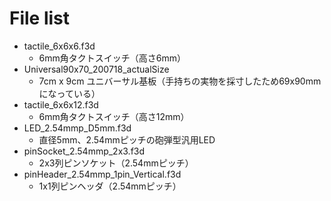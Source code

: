 # File list
 - tactile_6x6x6.f3d
   - 6mm角タクトスイッチ（高さ6mm）
 - Universal90x70_200718_actualSize
   - 7cm x 9cm ユニバーサル基板（手持ちの実物を採寸したため69x90mmになっている）
 - tactile_6x6x12.f3d
   - 6mm角タクトスイッチ（高さ12mm）
 - LED_2.54mmp_D5mm.f3d
   - 直径5mm、2.54mmピッチの砲弾型汎用LED
 - pinSocket_2.54mmp_2x3.f3d
   - 2x3列ピンソケット（2.54mmピッチ）
 - pinHeader_2.54mmp_1pin_Vertical.f3d
   - 1x1列ピンヘッダ（2.54mmピッチ）



